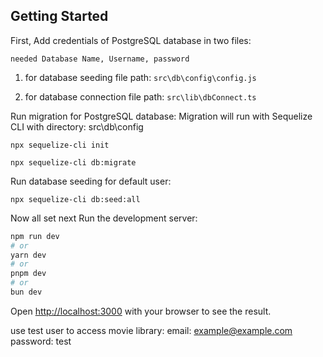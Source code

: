## Getting Started

First, Add credentials of PostgreSQL database in two files:

```needed Database Name, Username, password```

1. for database seeding 
file path:  ```src\db\config\config.js```

2. for database connection 
file path: ```src\lib\dbConnect.ts```

Run migration for PostgreSQL database:
Migration will run with Sequelize CLI with directory: src\db\config
```
npx sequelize-cli init
```
```
npx sequelize-cli db:migrate
```

Run database seeding for default user: 
```
npx sequelize-cli db:seed:all
```

Now all set next Run the development server:

```bash
npm run dev
# or
yarn dev
# or
pnpm dev
# or
bun dev
```

Open [http://localhost:3000](http://localhost:3000) with your browser to see the result.

use test user to access movie library:
email: example@example.com
password: test
